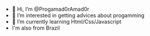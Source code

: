 - 👋 Hi, I’m @Progamad0rAmad0r
- 👀 I’m interested in getting advices about progamming
- 🌱 I’m currently learning Html/Css/Javascript
- I'm also from Brazil


<!---
Progamad0rAmad0r/Progamad0rAmad0r is a ✨ special ✨ repository because its `README.md` (this file) appears on your GitHub profile.
You can click the Preview link to take a look at your changes.
--->
